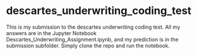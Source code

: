 # descartes_underwriting_coding_test

This is my submission to the descartes underwriting coding test. 
All my answers are in the Jupyter Notebook Descartes_Underwriting_Assignment.ipynb, and my prediction is in the submission subfolder.
Simply clone the repo and run the notebook. 
